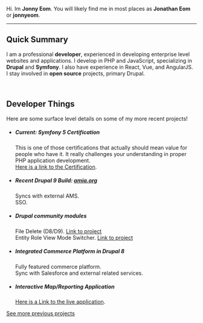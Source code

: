 Hi. Im **Jonny Eom**. You will likely find me in most places as **Jonathan Eom** or **jonnyeom**.
___

## Quick Summary
I am a professional **developer**, experienced in developing enterprise level websites and applications. I develop in
 PHP and JavaScript, specializing in  **Drupal** and **Symfony**. I also have experience in React, Vue, and
  AngularJS.  
 I stay involved in **open source** projects, primary Drupal.

<br>

## Developer Things
Here are some surface level details on some of my more recent projects!

- ##### Current: Symfony 5 Certification
  This is one of those certifications that actually should mean value for people who have it. It really challenges 
your understanding in proper PHP application development.  
  [Here is a link to the Certification](https://certification.symfony.com/).

<div></div>

- ##### Recent Drupal 9 Build: [amia.org](https://amia.org)  
  Syncs with external AMS.  
  SSO.
<div></div>

- ##### Drupal community modules 
  File Delete (D8/D9). [Link to project](https://www.drupal.org/project/file_delete)  
  Entity Role View Mode Switcher. [Link to project](https://www.drupal.org/project/entity_role_view_mode_switcher)

<div></div>

- ##### Integrated Commerce Platform in Drupal 8
  Fully featured commerce platform.  
  Sync with Salesforce and external related services.

<div></div>

- ##### Interactive Map/Reporting Application
  [Here is a Link to the live application](https://www.nafsa.org/policy-and-advocacy/policy-resources/nafsa-international-student-economic-value-tool-v2).

[See more previous projects](/projects)